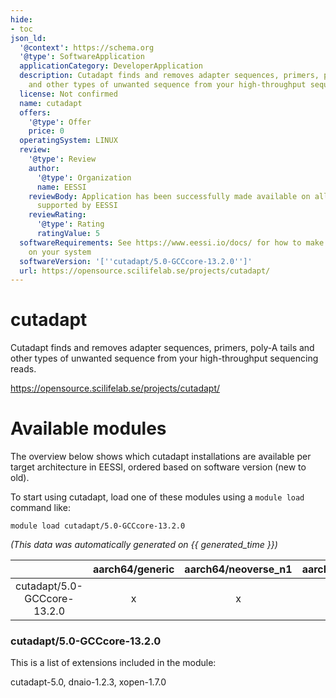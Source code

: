 ```yaml
---
hide:
- toc
json_ld:
  '@context': https://schema.org
  '@type': SoftwareApplication
  applicationCategory: DeveloperApplication
  description: Cutadapt finds and removes adapter sequences, primers, poly-A tails
    and other types of unwanted sequence from your high-throughput sequencing reads.
  license: Not confirmed
  name: cutadapt
  offers:
    '@type': Offer
    price: 0
  operatingSystem: LINUX
  review:
    '@type': Review
    author:
      '@type': Organization
      name: EESSI
    reviewBody: Application has been successfully made available on all architectures
      supported by EESSI
    reviewRating:
      '@type': Rating
      ratingValue: 5
  softwareRequirements: See https://www.eessi.io/docs/ for how to make EESSI available
    on your system
  softwareVersion: '[''cutadapt/5.0-GCCcore-13.2.0'']'
  url: https://opensource.scilifelab.se/projects/cutadapt/
---
```


cutadapt
========


Cutadapt finds and removes adapter sequences, primers, poly-A tails and other types of unwanted sequence from your high-throughput sequencing reads.

https://opensource.scilifelab.se/projects/cutadapt/
# Available modules


The overview below shows which cutadapt installations are available per target architecture in EESSI, ordered based on software version (new to old).

To start using cutadapt, load one of these modules using a `module load` command like:

```shell
module load cutadapt/5.0-GCCcore-13.2.0
```

*(This data was automatically generated on {{ generated_time }})*

| |aarch64/generic|aarch64/neoverse_n1|aarch64/neoverse_v1|aarch64/nvidia/grace|x86_64/generic|x86_64/amd/zen2|x86_64/amd/zen3|x86_64/amd/zen4|x86_64/intel/cascadelake|x86_64/intel/haswell|x86_64/intel/icelake|x86_64/intel/sapphirerapids|x86_64/intel/skylake_avx512|
| :---: | :---: | :---: | :---: | :---: | :---: | :---: | :---: | :---: | :---: | :---: | :---: | :---: | :---: |
|cutadapt/5.0-GCCcore-13.2.0|x|x|x|x|x|x|x|x|x|x|x|x|x|


### cutadapt/5.0-GCCcore-13.2.0

This is a list of extensions included in the module:

cutadapt-5.0, dnaio-1.2.3, xopen-1.7.0